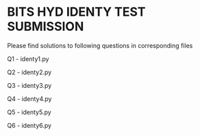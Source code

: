# BITS HYD IDENTY TEST SUBMISSION
Please find solutions to following questions in corresponding files

Q1 - identy1.py


Q2 - identy2.py


Q3 - identy3.py


Q4 - identy4.py


Q5 - identy5.py

Q6 - identy6.py


